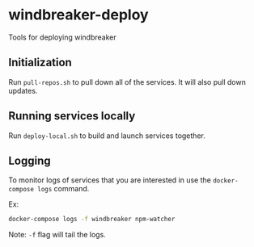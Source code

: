 # windbreaker-deploy

Tools for deploying windbreaker

## Initialization

Run `pull-repos.sh` to pull down all of the services. It will also pull down updates.

## Running services locally

Run `deploy-local.sh` to build and launch services together.

## Logging

To monitor logs of services that you are interested in use the
`docker-compose logs` command.

Ex:
```bash
docker-compose logs -f windbreaker npm-watcher
```

Note: `-f` flag will tail the logs.
